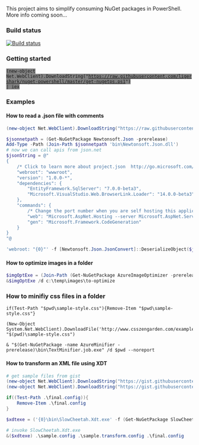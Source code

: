 This project aims to simplify consuming NuGet packages in PowerShell. More info coming soon...

### Build status
[![Build status](https://ci.appveyor.com/api/projects/status/yv76i6yybh5pv3kd?svg=true)](https://ci.appveyor.com/project/sayedihashimi/nuget-powershell)

### Getting started
<code style="background-color:grey">(new-object Net.WebClient).DownloadString("https://raw.githubusercontent.com/ligershark/nuget-powershell/master/get-nugetps.ps1") | iex</code>

### Examples

#### How to read a .json file with comments

```powershell
(new-object Net.WebClient).DownloadString("https://raw.githubusercontent.com/ligershark/nuget-powershell/master/get-nugetps.ps1") | iex

$jsonnetpath = (Get-NuGetPackage Newtonsoft.Json -prerelease)
Add-Type -Path (Join-Path $jsonnetpath 'bin\Newtonsoft.Json.dll')
# now we can call apis from json.net
$jsonString = @"
{
    /* Click to learn more about project.json  http://go.microsoft.com/fwlink/?LinkID=517074 */
    "webroot": "wwwroot",
    "version": "1.0.0-*",
    "dependencies": {
        "EntityFramework.SqlServer": "7.0.0-beta3",
        "Microsoft.VisualStudio.Web.BrowserLink.Loader": "14.0.0-beta3"
    },
    "commands": {
        /* Change the port number when you are self hosting this application */
        "web": "Microsoft.AspNet.Hosting --server Microsoft.AspNet.Server.WebListener --server.urls http://localhost:5000",
        "gen": "Microsoft.Framework.CodeGeneration"
    }
}
"@

'webroot: "{0}"' -f [Newtonsoft.Json.JsonConvert]::DeserializeObject($jsonString)['webroot'].value

```

#### How to optimize images in a folder

```powershell
$imgOptExe = (Join-Path (Get-NuGetPackage AzureImageOptimizer -prerelease) 'bin\ImageCompressor.Job.exe')
&$imgOptExe /d c:\temp\images\to-optimize

```

### How to minifiy css files in a folder

```
if(Test-Path "$pwd\sample-style.css"){Remove-Item "$pwd\sample-style.css"}

(New-Object System.Net.WebClient).DownloadFile('http://www.csszengarden.com/examples/style.css', "$(pwd)\sample-style.css")

& "$(Get-NuGetPackage -name AzureMinifier -prerelease)\bin\TextMinifier.job.exe" /d $pwd --noreport

```
#### How to transform an XML file using XDT

```powershell
# get sample files from gist
(new-object Net.WebClient).DownloadString("https://gist.githubusercontent.com/sayedihashimi/581878c375db22eabd22/raw/eb4e4d5e0c66448f6aed1c898ea0c7991bd970c8/sample.config") | Set-Content .\sample.config
(new-object Net.WebClient).DownloadString("https://gist.githubusercontent.com/sayedihashimi/581878c375db22eabd22/raw/b54d648ed5e316801b8323da91506ff9d3a136a7/sample.transform.config") | Set-Content .\sample.transform.config

if((Test-Path .\final.config)){
    Remove-Item .\final.config
}

$xdtexe = ('{0}\bin\SlowCheetah.Xdt.exe' -f (Get-NuGetPackage SlowCheetah.Xdt -prerelease))

# invoke SlowCheetah.Xdt.exe
&($xdtexe) .\sample.config .\sample.transform.config .\final.config

```



